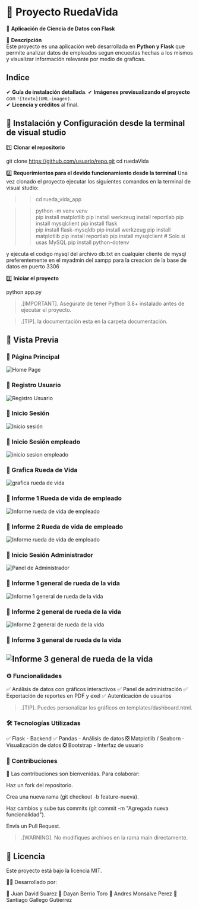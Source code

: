# 🚀 Proyecto RuedaVida  
🧠 **Aplicación de Ciencia de Datos con Flask**  

📌 **Descripción**  
Este proyecto es una aplicación web desarrollada en **Python y Flask** que permite analizar datos de empleados segun encuestas hechas a los mismos y visualizar información relevante por medio de graficas.  


## **Indice**

✔ **Guía de instalación detallada**.
✔ **Imágenes previsualizando el proyecto** con `![texto](URL-imagen)`.      
✔ **Licencia y créditos** al final.  



## 🚀 Instalación y Configuración desde la terminal de visual studio 
1️⃣ **Clonar el repositorio**  

git clone https://github.com/usuario/repo.git
cd ruedaVida

2️⃣ **Requerimientos para el devido funcionamiento desde la terminal**
Una vez clonado el proyecto ejecutar los siguientes comandos en la terminal de visual studio:

>> cd rueda_vida_app

>> python -m venv venv  
>> pip install matplotlib
>> pip install werkzeug 
>> install reportlab 
>> pip install mysqlclient
>>  pip install flask      
>> pip install flask-mysqldb
>> pip install werkzeug
>> pip install matplotlib
>> pip install reportlab
>> pip install mysqlclient  # Solo si usas MySQL
>> pip install python-dotenv


y ejecuta el codigo mysql del archivo db.txt en cualquier cliente de mysql preferentemente en el myadmin del xampp para la creacion de la base de datos en puerto 3306

3️⃣ **Iniciar el proyecto** 

python app.py

> .[IMPORTANT].
> Asegúrate de tener Python 3.8+ instalado antes de ejecutar el proyecto.

> .[TIP].
> la documentación esta en la carpeta documentación.


## 📸 Vista Previa  

### 🔹 Página Principal  
![Home Page](https://github.com/jdsuarez23/imagenes_rueda_vida/blob/main/inicio.png)

### 🔹 Registro Usuario
![Registro Usuario](https://github.com/jdsuarez23/imagenes_rueda_vida/blob/main/registro.png)

### 🔹 Inicio Sesión
![Inicio sesión](https://github.com/jdsuarez23/imagenes_rueda_vida/blob/main/iniciar%20sesion.png)

### 🔹 Inicio Sesión empleado
![inicio sesion empleado](https://github.com/jdsuarez23/imagenes_rueda_vida/blob/main/inicio%20sesion%20empleado.png)

### 🔹 Grafica Rueda de Vida
![grafica rueda de vida](https://github.com/jdsuarez23/imagenes_rueda_vida/blob/main/grafica%20rueda%20de%20vida.png)

### 🔹 Informe 1 Rueda de vida de empleado
![Informe rueda de vida de empleado](https://github.com/jdsuarez23/imagenes_rueda_vida/blob/main/informe_usuario_rueda_vida_2_page-0001.jpg)

### 🔹 Informe 2 Rueda de vida de empleado
![Informe rueda de vida de empleado](https://github.com/jdsuarez23/imagenes_rueda_vida/blob/main/informe_usuario_rueda_vida_2_page-0002.jpg)

### 🔹 Inicio Sesión Administrador
![Panel de Administrador](https://github.com/jdsuarez23/imagenes_rueda_vida/blob/main/panel%20administrador.png)

### 🔹 Informe 1 general de rueda de la vida
![Informe 1 general de rueda de la vida](https://github.com/jdsuarez23/imagenes_rueda_vida/blob/main/reporte_general_rueda_vida_page-0001.jpg)

### 🔹 Informe 2 general de rueda de la vida
![Informe 2 general de rueda de la vida](https://github.com/jdsuarez23/imagenes_rueda_vida/blob/main/reporte_general_rueda_vida_page-0002.jpg)

### 🔹 Informe 3 general de rueda de la vida
![Informe 3 general de rueda de la vida](https://github.com/jdsuarez23/imagenes_rueda_vida/blob/main/reporte_general_rueda_vida_page-0003.jpg)
---


### ⚙️ Funcionalidades

✅ Análisis de datos con gráficos interactivos
✅ Panel de administración
✅ Exportación de reportes en PDF y exel
✅ Autenticación de usuarios

> .[TIP].
> Puedes personalizar los gráficos en templates/dashboard.html.


### 🛠 Tecnologías Utilizadas
✅ Flask - Backend
✅ Pandas - Análisis de datos
❎ Matplotlib / Seaborn - Visualización de datos
❎ Bootstrap - Interfaz de usuario


### 📝 Contribuciones
🙆 Las contribuciones son bienvenidas. Para colaborar:

Haz un fork del repositorio.

Crea una nueva rama (git checkout -b feature-nueva).

Haz cambios y sube tus commits (git commit -m "Agregada nueva funcionalidad").

Envía un Pull Request.

> .[WARNING].
> No modifiques archivos en la rama main directamente.



## 📄 Licencia
Este proyecto está bajo la licencia MIT.

👨‍💻 Desarrollado por:

🚀 Juan David Suarez
🚀 Dayan Berrio Toro
🚀 Andres Monsalve Perez
🚀 Santiago Gallego Gutierrez

